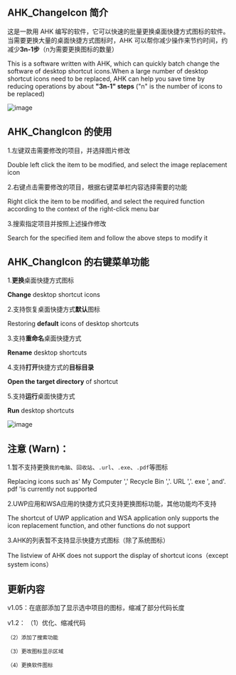 ## AHK_ChangeIcon 简介

这是一款用 AHK 编写的软件，它可以快速的批量更换桌面快捷方式图标的软件。当需要更换大量的桌面快捷方式图标时，AHK 可以帮你减少操作来节约时间，约减少**3n-1步**（n为需要更换图标的数量）

This is a software written with AHK, which can quickly batch change the software of desktop shortcut icons.When a large number of desktop shortcut icons need to be replaced, AHK can help you save time by reducing operations by about **"3n-1" steps** ("n" is the number of icons to be replaced)


![image](https://github.com/iKineticate/AHK_ChangeIcon/blob/main/Introduction/Usage.gif)

## AHK_ChangIcon 的使用

1.左键双击需要修改的项目，并选择图片修改

Double left click the item to be modified, and select the image replacement icon

2.右键点击需要修改的项目，根据右键菜单栏内容选择需要的功能

Right click the item to be modified, and select the required function according to the context of the right-click menu bar

3.搜索指定项目并按照上述操作修改

Search for the specified item and follow the above steps to modify it

## AHK_ChangIcon 的右键菜单功能

1.**更换**桌面快捷方式图标

**Change** desktop shortcut icons

2.支持恢复桌面快捷方式**默认**图标

Restoring **default** icons of desktop shortcuts

3.支持**重命名**桌面快捷方式

**Rename** desktop shortcuts

4.支持**打开**快捷方式的**目标目录**

**Open the target directory** of shortcut

5.支持**运行**桌面快捷方式

**Run** desktop shortcuts


![image](https://github.com/iKineticate/AHK_ChangeIcon/blob/main/Introduction/Menu.png)
## 注意 (Warn)：

1.暂不支持更换`我的电脑`、`回收站`、`.url`、`.exe`、`.pdf`等图标

Replacing icons such as' My Computer ',' Recycle Bin ','. URL ','. exe ', and'. pdf 'is currently not supported

2.UWP应用和WSA应用的快捷方式只支持更换图标功能，其他功能均不支持

The shortcut of UWP application and WSA application only supports the icon replacement function, and other functions do not support

3.AHK的列表暂不支持显示快捷方式图标（除了系统图标）

The listview of AHK does not support the display of shortcut icons（except system icons）

## 更新内容
v1.05：在底部添加了显示选中项目的图标，缩减了部分代码长度

v1.2：
    （1）优化、缩减代码

    （2）添加了搜索功能

    （3）更改图标显示区域

    （4）更换软件图标
